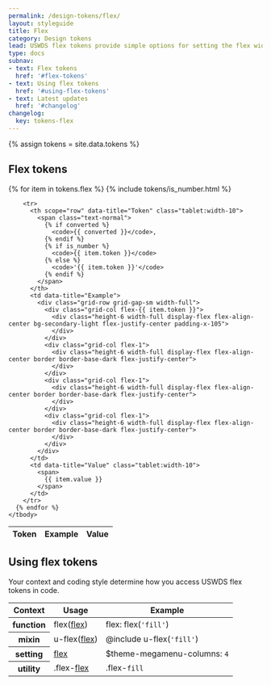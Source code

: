 ```yaml
---
permalink: /design-tokens/flex/
layout: styleguide
title: Flex
category: Design tokens
lead: USWDS flex tokens provide simple options for setting the flex width of an item.
type: docs
subnav:
- text: Flex tokens
  href: '#flex-tokens'
- text: Using flex tokens
  href: '#using-flex-tokens'
- text: Latest updates
  href: '#changelog'
changelog:
  key: tokens-flex
---
```


{% assign tokens = site.data.tokens %}

## Flex tokens
<div class="site-table-wrapper">
  <table class="usa-table--borderless site-table-responsive">
    <thead>
      <tr>
        <th scope="col">Token</th>
        <th scope="col">Example</th>
        <th scope="col">Value</th>
      </tr>
    </thead>
    <tbody class="font-mono-2xs">
      {% for item in tokens.flex %}
        {% include tokens/is_number.html %}

        <tr>
          <th scope="row" data-title="Token" class="tablet:width-10">
            <span class="text-normal">
              {% if converted %}
                <code>{{ converted }}</code>,
              {% endif %}
              {% if is_number %}
                <code>{{ item.token }}</code>
              {% else %}
                <code>'{{ item.token }}'</code>
              {% endif %}
            </span>
          </th>
          <td data-title="Example">
            <div class="grid-row grid-gap-sm width-full">
              <div class="grid-col flex-{{ item.token }}">
                <div class="height-6 width-full display-flex flex-align-center bg-secondary-light flex-justify-center padding-x-105">
                </div>
              </div>
              <div class="grid-col flex-1">
                <div class="height-6 width-full display-flex flex-align-center border border-base-dark flex-justify-center">
                </div>
              </div>
              <div class="grid-col flex-1">
                <div class="height-6 width-full display-flex flex-align-center border border-base-dark flex-justify-center">
                </div>
              </div>
              <div class="grid-col flex-1">
                <div class="height-6 width-full display-flex flex-align-center border border-base-dark flex-justify-center">
                </div>
              </div>
            </div>
          </td>
          <td data-title="Value" class="tablet:width-10">
            <span>
              {{ item.value }}
            </span>
          </td>
        </tr>
      {% endfor %}
    </tbody>
  </table>
</div>

## Using flex tokens
Your context and coding style determine how you access USWDS flex tokens in code.

<div class="site-table-wrapper">
  <table class="usa-table--borderless site-table-responsive">
    <thead>
      <tr>
        <th scope="col">Context</th>
        <th scope="col">Usage</th>
        <th scope="col">Example</th>
      </tr>
    </thead>
    <tbody class="font-mono-2xs">
      <tr>
        <th scope="row" data-title="Context">
          <span class="font-lang-3">function</span>
        </th>
        <td data-title="Description">
          <span>
            flex(<a href="{{ site.baseurl }}/design-tokens/flex/" class="token">flex</a>)
          </span>
        </td>
        <td data-title="Example">
          <span>
            flex: flex(<code>'fill'</code>)
          </span>
        </td>
      </tr>
      <tr>
        <th scope="row" data-title="Context">
          mixin
        </th>
        <td data-title="Description">
          <span>
            u-flex(<a href="{{ site.baseurl }}/design-tokens/flex/" class="token">flex</a>)
          </span>
        </td>
        <td data-title="Example">
          <span>
            @include u-flex(<code>'fill'</code>)<br/>
          </span>
        </td>
      </tr>
      <tr>
        <th scope="row" data-title="Context">
          <span class="font-lang-3">setting</span>
        </th>
        <td data-title="Description">
          <span>
            <a href="{{ site.baseurl }}/design-tokens/flex/" class="token">flex</a>
          </span>
        </td>
        <td data-title="Example">
          <span>
            $theme-megamenu-columns: <code>4</code>
          </span>
        </td>
      </tr>
      <tr>
        <th scope="row" data-title="Context">
          <span class="font-lang-3">
            utility
          </span>
        </th>
        <td data-title="Description">
          <span>
            .flex-<a href="{{ site.baseurl }}/design-tokens/flex/" class="token">flex</a>
          </span>
        </td>
        <td data-title="Example">
          <span>
            .flex-<code>fill</code>
          </span>
        </td>
      </tr>
    </tbody>
  </table>
</div>
